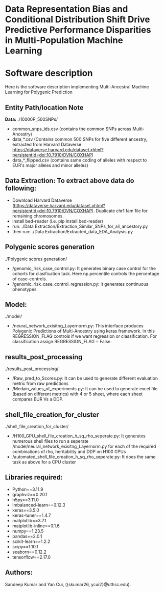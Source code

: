 # Data Representation Bias and Conditional Distribution Shift Drive Predictive Performance Disparities in Multi-Population Machine Learning


# Software description
Here is the software description implementing Multi-Ancestral Machine Learning for Polygenic Prediction

## Entity Path/location Note
**Data:** ./10000P_500SNPs/
- common_snps_ids.csv (contains the common SNPs across Multi-Ancestry)
- data_*.csv (Contains common 500 SNPs for five different ancestry, extracted from Harvard Dataverse: https://dataverse.harvard.edu/dataset.xhtml?persistentId=doi:10.7910/DVN/COXHAP)
- data_*_flipped.csv (contains same coding of alleles with respect to EUR's major alleles and minor alleles)

## Data Extraction: To extract above data do following: 
- Download Harvard Dataverse (https://dataverse.harvard.edu/dataset.xhtml?persistentId=doi:10.7910/DVN/COXHAP). Duplicate chr1.fam file for remaining chromosomes.
- install bed-reader (i.e. pip install bed-reader)
- run: ./Data Extraction/Extraction_Similar_SNPs_for_all_ancestory.py
- then run: ./Data Extraction/Extracted_data_EDA_Analysis.py

## Polygenic scores generation
./Polygenic scores generation/
- /genomic_risk_case_control.py:  It generates binary case control for the cohorts for clasification task. Here np.percentile controls the percentage of case-controls.
- /genomic_risk_case_control_regression.py:  It generates continuous phenotypes

## Model:
./model/
- /neural_network_exisitng_Layernorm.py:  This interface produces Polygenic Predictions of Multi-Ancestry using keras framework. In this REGRESSION_FLAG controls if we want regression or classification. For classification assign REGRESSION_FLAG = False.


## results_post_processing
./results_post_processing/
- /Raw_pred_to_Scores.py:  It can be used to generate different evaluation metric from raw predictions
- /Medain_values_of_experiments.py:  It can be used to generate excel file (based on different metrics) with 4 or 5 sheet, where each sheet compares EUR Vs a DDP.

## shell_file_creation_for_cluster
./shell_file_creation_for_cluster/
- /H100_GPU_shell_file_creation_h_sq_rho_seperate.py:  It generates numerous shell files to run a seperate /model/neural_network_exisitng_Layernorm.py for each of the required combinations of rho, heritability and DDP on H100 GPUs
- /automated_shell_file_creation_h_sq_rho_seperate.py:  It does the same task as above for a CPU cluster

## Libraries required:
- Python==3.11.9
- graphviz==0.20.1
- h5py==3.11.0
- imbalanced-learn==0.12.3
- keras==3.5.0
- keras-tuner==1.4.7
- matplotlib==3.7.1
- matplotlib-inline==0.1.6
- numpy==1.23.5
- pandas==2.0.1
- scikit-learn==1.2.2
- scipy==1.10.1
- seaborn==0.12.2
- tensorflow==2.17.0

## Authors:
Sandeep Kumar and Yan Cui, ({skumar26, ycui2}@uthsc.edu).
  

